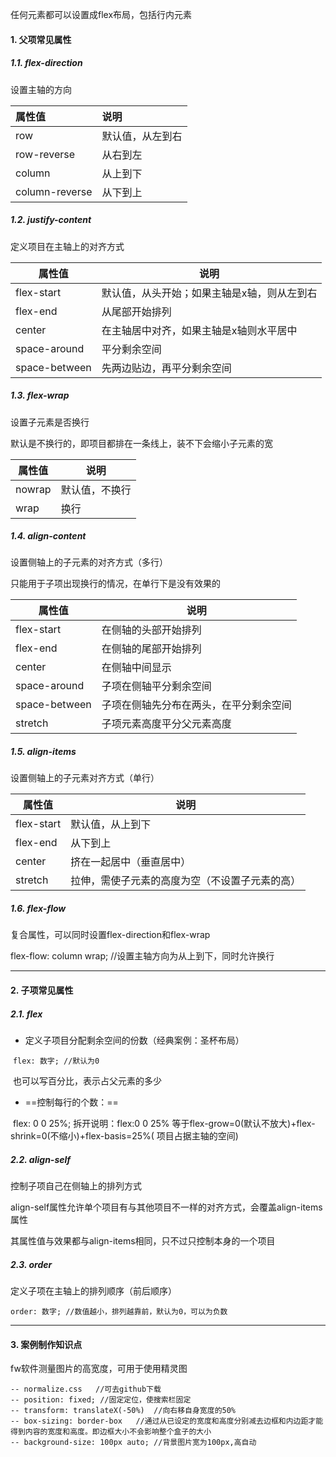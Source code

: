 任何元素都可以设置成flex布局，包括行内元素

#### 1. 父项常见属性

##### 1.1. flex-direction

设置主轴的方向

| 属性值         | 说明             |
| :------------- | :--------------- |
| row            | 默认值，从左到右 |
| row-reverse    | 从右到左         |
| column         | 从上到下         |
| column-reverse | 从下到上         |

##### 1.2. justify-content

定义项目在主轴上的对齐方式

| 属性值        | 说明                                        |
| ------------- | ------------------------------------------- |
| flex-start    | 默认值，从头开始；如果主轴是x轴，则从左到右 |
| flex-end      | 从尾部开始排列                              |
| center        | 在主轴居中对齐，如果主轴是x轴则水平居中     |
| space-around  | 平分剩余空间                                |
| space-between | 先两边贴边，再平分剩余空间                  |

##### 1.3. flex-wrap

设置子元素是否换行

默认是不换行的，即项目都排在一条线上，装不下会缩小子元素的宽

| 属性值 | 说明           |
| ------ | -------------- |
| nowrap | 默认值，不换行 |
| wrap   | 换行           |

##### 1.4. align-content

设置侧轴上的子元素的对齐方式（多行）

只能用于子项出现换行的情况，在单行下是没有效果的

| 属性值        | 说明                                   |
| ------------- | -------------------------------------- |
| flex-start    | 在侧轴的头部开始排列                   |
| flex-end      | 在侧轴的尾部开始排列                   |
| center        | 在侧轴中间显示                         |
| space-around  | 子项在侧轴平分剩余空间                 |
| space-between | 子项在侧轴先分布在两头，在平分剩余空间 |
| stretch       | 子项元素高度平分父元素高度             |

##### 1.5. align-items

设置侧轴上的子元素对齐方式（单行）

| 属性值     | 说明                                           |
| ---------- | ---------------------------------------------- |
| flex-start | 默认值，从上到下                               |
| flex-end   | 从下到上                                       |
| center     | 挤在一起居中（垂直居中）                       |
| stretch    | 拉伸，需使子元素的高度为空（不设置子元素的高） |

##### 1.6. flex-flow

复合属性，可以同时设置flex-direction和flex-wrap

flex-flow: column wrap;  //设置主轴方向为从上到下，同时允许换行

---

#### 2. 子项常见属性

##### 2.1. flex

- 定义子项目分配剩余空间的份数（经典案例：圣杯布局）

​	`flex: 数字; //默认为0`

​	也可以写百分比，表示占父元素的多少

- ==控制每行的个数：==

​	flex: 0 0 25%; 拆开说明：flex:0 0 25% 等于flex-grow=0(默认不放大)+flex-shrink=0(不缩小)+flex-basis=25%( 项目占据主轴的空间)



##### 2.2. align-self

控制子项自己在侧轴上的排列方式

align-self属性允许单个项目有与其他项目不一样的对齐方式，会覆盖align-items属性

其属性值与效果都与align-items相同，只不过只控制本身的一个项目

##### 2.3. order

定义子项在主轴上的排列顺序（前后顺序）

`order: 数字; //数值越小，排列越靠前，默认为0，可以为负数`

---

#### 3. 案例制作知识点

fw软件测量图片的高宽度，可用于使用精灵图

```
-- normalize.css   //可去github下载
-- position: fixed;	//固定定位，使搜索栏固定
-- transform: translateX(-50%)	//向右移自身宽度的50%
-- box-sizing: border-box	//通过从已设定的宽度和高度分别减去边框和内边距才能得到内容的宽度和高度。即边框大小不会影响整个盒子的大小
-- background-size: 100px auto;	//背景图片宽为100px,高自动
```

